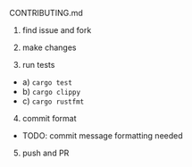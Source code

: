 CONTRIBUTING.md

1. find issue and fork

2. make changes

3. run tests
- a) `cargo test`
- b) `cargo clippy`
- c) `cargo rustfmt`

4. commit format
- TODO: commit message formatting needed

5. push and PR